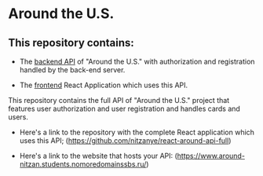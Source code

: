# Around the U.S.

## This repository contains:

- The [backend API](https://github.com/nitzanye/react-around-api-full/tree/main/backend) of "Around the U.S." with authorization and registration handled by the back-end server.

- The [frontend](https://github.com/nitzanye/react-around-api-full/tree/main/frontend) React Application which uses this API.

This repository contains the full API of "Around the U.S." project that features user authorization and user registration and handles cards and users.

- Here's a link to the repository with the complete React application which uses this API;
  (https://github.com/nitzanye/react-around-api-full)

- Here's a link to the website that hosts your API:
  (https://www.around-nitzan.students.nomoredomainssbs.ru/)
